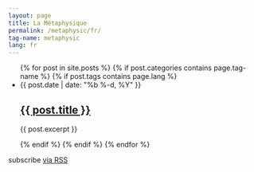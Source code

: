 ```yaml
---
layout: page
title: La Métaphysique 
permalink: /metaphysic/fr/
tag-name: metaphysic 
lang: fr
---
```


  <ul class="post-list">
	{% for post in site.posts %}
		{% if post.categories contains page.tag-name %}
			{% if post.tags contains page.lang %}
      <li>
        <span class="post-meta">{{ post.date | date: "%b %-d, %Y" }}</span>
        <h2>
          <a class="post-link" href="{{ post.url | prepend: site.baseurl }}">{{ post.title }}</a>
        </h2>
        <p>{{ post.excerpt }}</p>
      </li>
{% endif %} 
{% endif %} 
{% endfor %}
  </ul>

  <p class="rss-subscribe">subscribe <a href="{{ "/feed.xml" | prepend: site.baseurl }}">via RSS</a></p>
